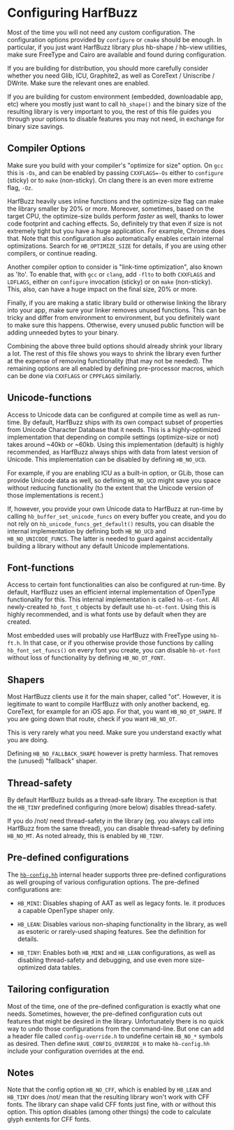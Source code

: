# Configuring HarfBuzz

Most of the time you will not need any custom configuration.  The configuration
options provided by `configure` or `cmake` should be enough.  In particular,
if you just want HarfBuzz library plus hb-shape / hb-view utilities, make sure
FreeType and Cairo are available and found during configuration.

If you are building for distribution, you should more carefully consider whether
you need Glib, ICU, Graphite2, as well as CoreText / Uniscribe / DWrite.  Make
sure the relevant ones are enabled.

If you are building for custom environment (embedded, downloadable app, etc)
where you mostly just want to call `hb_shape()` and the binary size of the
resulting library is very important to you, the rest of this file guides you
through your options to disable features you may not need, in exchange for
binary size savings.

## Compiler Options

Make sure you build with your compiler's "optimize for size" option.  On `gcc`
this is `-Os`, and can be enabled by passing `CXXFLAGS=-Os` either to `configure`
(sticky) or to `make` (non-sticky).  On clang there is an even more extreme flag,
`-Oz`.

HarfBuzz heavily uses inline functions and the optimize-size flag can make the
library smaller by 20% or more.  Moreover, sometimes, based on the target CPU,
the optimize-size builds perform *faster* as well, thanks to lower code
footprint and caching effects.  So, definitely try that even if size is not
extremely tight but you have a huge application.  For example, Chrome does
that.  Note that this configuration also automatically enables certain internal
optimizations.  Search for `HB_OPTIMIZE_SIZE` for details, if you are using
other compilers, or continue reading.

Another compiler option to consider is "link-time optimization", also known as
'lto'.  To enable that, with `gcc` or `clang`, add `-flto` to both `CXXFLAGS`
and `LDFLAGS`, either on `configure` invocation (sticky) or on `make` (non-sticky).
This, also, can have a huge impact on the final size, 20% or more.

Finally, if you are making a static library build or otherwise linking the
library into your app, make sure your linker removes unused functions.  This
can be tricky and differ from environment to environment, but you definitely
want to make sure this happens.  Otherwise, every unused public function will
be adding unneeded bytes to your binary.

Combining the above three build options should already shrink your library a lot.
The rest of this file shows you ways to shrink the library even further at the
expense of removing functionality (that may not be needed).  The remaining
options are all enabled by defining pre-processor macros, which can be done
via `CXXFLAGS` or `CPPFLAGS` similarly.


## Unicode-functions

Access to Unicode data can be configured at compile time as well as run-time.
By default, HarfBuzz ships with its own compact subset of properties from
Unicode Character Database that it needs.  This is a highly-optimized
implementation that depending on compile settings (optimize-size or not)
takes around ~40kb or ~60kb.  Using this implementation (default) is highly
recommended, as HarfBuzz always ships with data from latest version of Unicode.
This implementation can be disabled by defining `HB_NO_UCD`.

For example, if you are enabling ICU as a built-in option, or GLib, those
can provide Unicode data as well, so defining `HB_NO_UCD` might save you
space without reducing functionality (to the extent that the Unicode version
of those implementations is recent.)

If, however, you provide your own Unicode data to HarfBuzz at run-time by
calling `hb_buffer_set_unicode_funcs` on every buffer you create, and you do
not rely on `hb_unicode_funcs_get_default()` results, you can disable the
internal implementation by defining both `HB_NO_UCD` and `HB_NO_UNICODE_FUNCS`.
The latter is needed to guard against accidentally building a library without
any default Unicode implementations.


## Font-functions

Access to certain font functionalities can also be configured at run-time.  By
default, HarfBuzz uses an efficient internal implementation of OpenType
functionality for this.  This internal implementation is called `hb-ot-font`.
All newly-created `hb_font_t` objects by default use `hb-ot-font`.  Using this
is highly recommended, and is what fonts use by default when they are created.

Most embedded uses will probably use HarfBuzz with FreeType using `hb-ft.h`.
In that case, or if you otherwise provide those functions by calling
`hb_font_set_funcs()` on every font you create, you can disable `hb-ot-font`
without loss of functionality by defining `HB_NO_OT_FONT`.


## Shapers

Most HarfBuzz clients use it for the main shaper, called "ot".  However, it
is legitimate to want to compile HarfBuzz with only another backend, eg.
CoreText, for example for an iOS app.  For that, you want `HB_NO_OT_SHAPE`.
If you are going down that route, check if you want `HB_NO_OT`.

This is very rarely what you need.  Make sure you understand exactly what you
are doing.

Defining `HB_NO_FALLBACK_SHAPE` however is pretty harmless.  That removes the
(unused) "fallback" shaper.


## Thread-safety

By default HarfBuzz builds as a thread-safe library.  The exception is that
the `HB_TINY` predefined configuring (more below) disables thread-safety.

If you do /not/ need thread-safety in the library (eg. you always call into
HarfBuzz from the same thread), you can disable thread-safety by defining
`HB_NO_MT`.  As noted already, this is enabled by `HB_TINY`.


## Pre-defined configurations

The [`hb-config.hh`](src/hb-config.hh) internal header supports three
pre-defined configurations as well grouping of various configuration options.
The pre-defined configurations are:

  * `HB_MINI`: Disables shaping of AAT as well as legacy fonts.  Ie. it produces
    a capable OpenType shaper only.

  * `HB_LEAN`: Disables various non-shaping functionality in the library, as well
    as esoteric or rarely-used shaping features.  See the definition for details.

  * `HB_TINY`: Enables both `HB_MINI` and `HB_LEAN` configurations, as well as
    disabling thread-safety and debugging, and use even more size-optimized data
    tables.


## Tailoring configuration

Most of the time, one of the pre-defined configuration is exactly what one needs.
Sometimes, however, the pre-defined configuration cuts out features that might
be desired in the library.  Unfortunately there is no quick way to undo those
configurations from the command-line.  But one can add a header file called
`config-override.h` to undefine certain `HB_NO_*` symbols as desired.  Then
define `HAVE_CONFIG_OVERRIDE_H` to make `hb-config.hh` include your configuration
overrides at the end.


## Notes

Note that the config option `HB_NO_CFF`, which is enabled by `HB_LEAN` and
`HB_TINY` does /not/ mean that the resulting library won't work with CFF fonts.
The library can shape valid CFF fonts just fine, with or without this option.
This option disables (among other things) the code to calculate glyph exntents
for CFF fonts.
